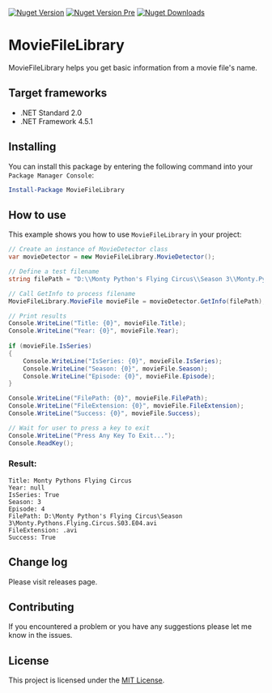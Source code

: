 [![Nuget Version][nuget-shield]][nuget]
[![Nuget Version Pre][nuget-shield-pre]][nuget-pre]
[![Nuget Downloads][nuget-shield-downloads]][nuget]

# MovieFileLibrary
MovieFileLibrary helps you get basic information from a movie file's name. 

## Target frameworks
- .NET Standard 2.0
- .NET Framework 4.5.1

## Installing
You can install this package by entering the following command into your `Package Manager Console`:
```powershell
Install-Package MovieFileLibrary
```

## How to use
This example shows you how to use `MovieFileLibrary` in your project:
```csharp
// Create an instance of MovieDetector class
var movieDetector = new MovieFileLibrary.MovieDetector();

// Define a test filename
string filePath = "D:\\Monty Python's Flying Circus\\Season 3\\Monty.Pythons.Flying.Circus.S03.E04.avi";

// Call GetInfo to process filename
MovieFileLibrary.MovieFile movieFile = movieDetector.GetInfo(filePath);

// Print results
Console.WriteLine("Title: {0}", movieFile.Title);
Console.WriteLine("Year: {0}", movieFile.Year);
    
if (movieFile.IsSeries)
{
    Console.WriteLine("IsSeries: {0}", movieFile.IsSeries);
    Console.WriteLine("Season: {0}", movieFile.Season);
    Console.WriteLine("Episode: {0}", movieFile.Episode);
}

Console.WriteLine("FilePath: {0}", movieFile.FilePath);
Console.WriteLine("FileExtension: {0}", movieFile.FileExtension);
Console.WriteLine("Success: {0}", movieFile.Success);   

// Wait for user to press a key to exit
Console.WriteLine("Press Any Key To Exit...");
Console.ReadKey();
```
### Result:
```
Title: Monty Pythons Flying Circus
Year: null
IsSeries: True
Season: 3
Episode: 4
FilePath: D:\Monty Python's Flying Circus\Season 3\Monty.Pythons.Flying.Circus.S03.E04.avi
FileExtension: .avi
Success: True
```

## Change log
Please visit releases page.

## Contributing
If you encountered a problem or you have any suggestions please let me know in the issues.

## License
This project is licensed under the [MIT License](LICENSE).

[nuget]: https://www.nuget.org/packages/MovieFileLibrary
[nuget-pre]: https://www.nuget.org/packages/MovieFileLibrary/absoluteLatest
[nuget-shield]: https://img.shields.io/nuget/v/MovieFileLibrary.svg?style=flat
[nuget-shield-pre]: https://img.shields.io/nuget/vpre/MovieFileLibrary?label=nuget-preview
[nuget-shield-downloads]: https://img.shields.io/nuget/dt/MovieFileLibrary?color=red